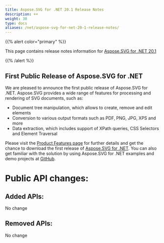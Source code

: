 ```yaml
---
title: Aspose.SVG for .NET 20.1 Release Notes
description: ++
weight: 30
type: docs
aliases: /net/aspose-svg-for-net-20-1-release-notes/
---
```

{{% alert color="primary" %}} 

This page contains release notes information for [Aspose.SVG for .NET 20.1](https://www.nuget.org/packages/Aspose.SVG/)

{{% /alert %}} 

## **First Public Release of Aspose.SVG for .NET**

We are pleased to announce the first public release of Aspose.SVG for .NET. Aspose.SVG provides a wide range of features for processing and rendering of SVG documents, such as:

* Document tree manipulation, which allows to create, remove and edit elements
* Conversion to various output formats such as PDF, PNG, JPG, XPS and more
* Data extraction, which includes support of XPath queries, CSS Selectors and Element Traversal

Please visit the [Product Features page](/svg/net/features-list/) for further details and get the chance to download the first release of [Aspose.SVG for .NET](https://releases.aspose.com/svg/net/). You can also get familiar with the solution by using Aspose.SVG for .NET examples and demo projects at [GitHub](https://github.com/aspose-svg/Aspose.SVG-for-.NET).

# **Public API changes:**

## **Added APIs:**

No change 

## **Removed APIs:**

No change